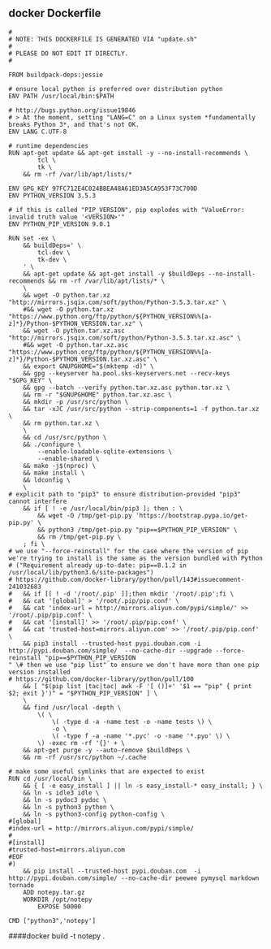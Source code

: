 ## docker Dockerfile
    #
    # NOTE: THIS DOCKERFILE IS GENERATED VIA "update.sh"
    #
    # PLEASE DO NOT EDIT IT DIRECTLY.
    #
    
    FROM buildpack-deps:jessie
    
    # ensure local python is preferred over distribution python
    ENV PATH /usr/local/bin:$PATH
    
    # http://bugs.python.org/issue19846
    # > At the moment, setting "LANG=C" on a Linux system *fundamentally breaks Python 3*, and that's not OK.
    ENV LANG C.UTF-8
    
    # runtime dependencies
    RUN apt-get update && apt-get install -y --no-install-recommends \
    		tcl \
    		tk \
    	&& rm -rf /var/lib/apt/lists/*
    
    ENV GPG_KEY 97FC712E4C024BBEA48A61ED3A5CA953F73C700D
    ENV PYTHON_VERSION 3.5.3
    
    # if this is called "PIP_VERSION", pip explodes with "ValueError: invalid truth value '<VERSION>'"
    ENV PYTHON_PIP_VERSION 9.0.1
    
    RUN set -ex \
    	&& buildDeps=' \
    		tcl-dev \
    		tk-dev \
    	' \
    	&& apt-get update && apt-get install -y $buildDeps --no-install-recommends && rm -rf /var/lib/apt/lists/* \
    	\
    	&& wget -O python.tar.xz "http://mirrors.jsqix.com/soft/python/Python-3.5.3.tar.xz" \
    	#&& wget -O python.tar.xz "https://www.python.org/ftp/python/${PYTHON_VERSION%%[a-z]*}/Python-$PYTHON_VERSION.tar.xz" \
    	&& wget -O python.tar.xz.asc "http://mirrors.jsqix.com/soft/python/Python-3.5.3.tar.xz.asc" \
    	#&& wget -O python.tar.xz.asc "https://www.python.org/ftp/python/${PYTHON_VERSION%%[a-z]*}/Python-$PYTHON_VERSION.tar.xz.asc" \
    	&& export GNUPGHOME="$(mktemp -d)" \
    	&& gpg --keyserver ha.pool.sks-keyservers.net --recv-keys "$GPG_KEY" \
    	&& gpg --batch --verify python.tar.xz.asc python.tar.xz \
    	&& rm -r "$GNUPGHOME" python.tar.xz.asc \
    	&& mkdir -p /usr/src/python \
    	&& tar -xJC /usr/src/python --strip-components=1 -f python.tar.xz \
    	&& rm python.tar.xz \
    	\
    	&& cd /usr/src/python \
    	&& ./configure \
    		--enable-loadable-sqlite-extensions \
    		--enable-shared \
    	&& make -j$(nproc) \
    	&& make install \
    	&& ldconfig \
    	\
    # explicit path to "pip3" to ensure distribution-provided "pip3" cannot interfere
    	&& if [ ! -e /usr/local/bin/pip3 ]; then : \
    		&& wget -O /tmp/get-pip.py 'https://bootstrap.pypa.io/get-pip.py' \
    		&& python3 /tmp/get-pip.py "pip==$PYTHON_PIP_VERSION" \
    		&& rm /tmp/get-pip.py \
    	; fi \
    # we use "--force-reinstall" for the case where the version of pip we're trying to install is the same as the version bundled with Python
    # ("Requirement already up-to-date: pip==8.1.2 in /usr/local/lib/python3.6/site-packages")
    # https://github.com/docker-library/python/pull/143#issuecomment-241032683
    #	&& if [[ ! -d '/root/.pip' ]];then mkdir '/root/.pip';fi \
    #	&& cat '[global]' > '/root/.pip/pip.conf' \
    #	&& cat 'index-url = http://mirrors.aliyun.com/pypi/simple/' >> '/root/.pip/pip.conf' \
    #	&& cat '[install]' >> '/root/.pip/pip.conf' \
    #	&& cat 'trusted-host=mirrors.aliyun.com' >> '/root/.pip/pip.conf' \
    	&& pip3 install --trusted-host pypi.douban.com -i http://pypi.douban.com/simple/  --no-cache-dir --upgrade --force-reinstall "pip==$PYTHON_PIP_VERSION
    " \# then we use "pip list" to ensure we don't have more than one pip version installed
    # https://github.com/docker-library/python/pull/100
    	&& [ "$(pip list |tac|tac| awk -F '[ ()]+' '$1 == "pip" { print $2; exit }')" = "$PYTHON_PIP_VERSION" ] \
    	\
    	&& find /usr/local -depth \
    		\( \
    			\( -type d -a -name test -o -name tests \) \
    			-o \
    			\( -type f -a -name '*.pyc' -o -name '*.pyo' \) \
    		\) -exec rm -rf '{}' + \
    	&& apt-get purge -y --auto-remove $buildDeps \
    	&& rm -rf /usr/src/python ~/.cache
    
    # make some useful symlinks that are expected to exist
    RUN cd /usr/local/bin \
    	&& { [ -e easy_install ] || ln -s easy_install-* easy_install; } \
    	&& ln -s idle3 idle \
    	&& ln -s pydoc3 pydoc \
    	&& ln -s python3 python \
    	&& ln -s python3-config python-config \
    #[global]
    #index-url = http://mirrors.aliyun.com/pypi/simple/
    #
    #[install]
    #trusted-host=mirrors.aliyun.com
    #EOF
    #)
    	&& pip install --trusted-host pypi.douban.com  -i http://pypi.douban.com/simple/ --no-cache-dir peewee pymysql markdown tornado 
    	ADD notepy.tar.gz
    	WORKDIR /opt/notepy
            EXPOSE 50000
    
    CMD ["python3",'notepy']
    
####docker build -t notepy .
